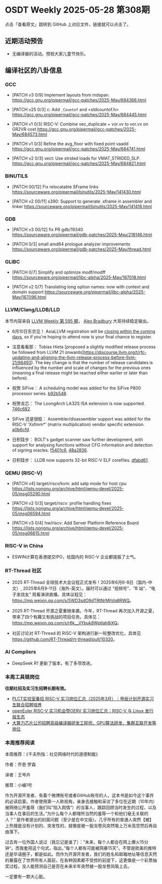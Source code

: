 # OSDT Weekly 2025-05-28 第308期

点击「查看原文」跳转到 GitHub 上对应文件，链接就可以点击了。

## 近期活动预告

- 无编译器的活动。预祝大家儿童节快乐。

## 编译社区的八卦信息

### GCC

- [PATCH v3 0/9] Implement layouts from mdspan.
  https://gcc.gnu.org/pipermail/gcc-patches/2025-May/684366.html

- [PATCH v25 0/3] c: Add `_Countof` and <stdcountof.h>
  https://gcc.gnu.org/pipermail/gcc-patches/2025-May/684445.html

- [PATCH v1 0/3] RISC-V: Combine vec_duplicate + vor.vv to vor.vx on GR2VR cost
  https://gcc.gnu.org/pipermail/gcc-patches/2025-May/684573.html

- [PATCH v1 0/3] Refine the avg_floor with fixed point vaadd
  https://gcc.gnu.org/pipermail/gcc-patches/2025-May/684741.html

- [PATCH v2 0/3] vect: Use strided loads for VMAT_STRIDED_SLP.
  https://gcc.gnu.org/pipermail/gcc-patches/2025-May/684821.html

### BINUTILS

- [PATCH 00/12] Fix relocatable SFrame links
  https://sourceware.org/pipermail/binutils/2025-May/141430.html

- [PATCH v2 00/11] s390: Support to generate .sframe in assembler and linker
  https://sourceware.org/pipermail/binutils/2025-May/141418.html

### GDB

- [PATCH v3 00/12] fix PR gdb/19340
  https://sourceware.org/pipermail/gdb-patches/2025-May/218146.html

- [PATCH 0/3] small amd64 prologue analyzer improvements
  https://sourceware.org/pipermail/gdb-patches/2025-May/thread.html

### GLIBC

- [PATCH 0/7] Simplify and optimize modf/modff
  https://sourceware.org/pipermail/libc-alpha/2025-May/167018.html

- [PATCH v2 0/7] Translating long option names: now with context and domain support
  https://sourceware.org/pipermail/libc-alpha/2025-May/167096.html

### LLVM/Clang/LLDB/LLD

本节内容来自 [LLVM Weekly 第 595 期](http://llvmweekly.org/issue/595)，
[Alex Bradbury](https://www.linkedin.com/in/alex-bradbury/) 大哥持续稳定输出。

* 6月10日东京见！ AsiaLLVM registration will be [closing within the coming days](https://discourse.llvm.org/t/asiallvm-registration-final-week-to-register/86484), so if you're hoping to attend now is your final chance to register.

* 注意看看那： Tobias Hieta [proposed a slightly modified release process be followed from LLVM 21 onwards]https://discourse.llvm.org/t/rfc-updating-and-aligning-the-llvm-release-process-before-llvm-21/86493).  The key change is that the number of release candidates is influenced by the number and scale of changes for the previous ones (meaning a final release might be reached either earlier or later than before).

* 祝贺 SiFive： A scheduling model was added for the SiFive P800 processor series.
  [b92b548](https://github.com/llvm/llvm-project/commit/b92b548168ce).

* 祝贺龙芯： The LoongArch LA32S ISA extension is now supported.
  [746c682](https://github.com/llvm/llvm-project/commit/746c682c4a8a).

* SiFive 还是很稳： Assembler/disassembler support was added for the RISC-V 'Xsfmm*' (matrix multiplication) vendor specific extension.
  [a0b6cfd](https://github.com/llvm/llvm-project/commit/a0b6cfd97527).

* 日积跬步： BOLT's gadget scanner saw further development, with support for analysing functions without CFG information and detection of signing oracles.
  [f5401c6](https://github.com/llvm/llvm-project/commit/f5401c6a16ee),
  [48a2836](https://github.com/llvm/llvm-project/commit/48a2836b4de7).

* 日积跬步： LLDB now supports 32-bit RISC-V ELF corefiles.
  [dfabd61](https://github.com/llvm/llvm-project/commit/dfabd61f7370).

### QEMU (RISC-V)

- [PATCH v4] target/riscv/kvm: add satp mode for host cpu
  https://lists.nongnu.org/archive/html/qemu-devel/2025-05/msg05290.html

- [PATCH v2 0/3] target/riscv: profile handling fixes
  https://lists.nongnu.org/archive/html/qemu-devel/2025-05/msg06594.html

- [PATCH v3 0/4] hw/riscv: Add Server Platform Reference Board
  https://lists.nongnu.org/archive/html/qemu-devel/2025-05/msg06615.html

### RISC-V in China

- ESWIN计算在香港提交IPO，给国内的 RISC-V 企业都提振了士气。

### RT-Thread 社区

- 2025 RT-Thread 全球技术大会议程正式发布！2025年6月6-8日（国内-中文）, 2025年6月9-11日（海外-英文）。届时可以通过 “视频号”、“B 站”、“电子发烧友” 观看演讲直播。具体议程见：<https://mp.weixin.qq.com/s/5WD3sdO9dTRtNrMhVq8RWQ>。

- 2025 RT-Thread 开源之夏重磅来袭。今年，RT-Thread 再次加入开源之夏，带来了四个有趣又有挑战的项目任务。具体见：<https://mp.weixin.qq.com/s/r6k__iIYbuk8Wptlah8iXQ>。

- 社区讨论对 RT-Thread 的 RISC-V 架构进行新一轮整改优化，具体见 <https://github.com/RT-Thread/rt-thread/pull/10320>。

### AI Compilers

- DeepSeek R1 更新了版本，有了多项改进。

### 本周工具链岗位

**往期社招及实习生招聘长期有效。**

- [PLCT实验室春招 RISC-V 实习岗位汇总（2025年3月）｜甲辰计划开源实习生联合招聘培养](https://mp.weixin.qq.com/s/no5v_YeGI3LUE7mYv5wUpQ)
- [openEuler RISC-V 实习机会暨OERV 实习岗位汇总｜RISC-V 与 Linux 发行版生态](https://mp.weixin.qq.com/s/87XEhORtte_iTTZqjinX2g)
- [大算力芯片公司招聘高级编译器研发工程师、GPU算法研发、集群互联开发等岗位](https://mp.weixin.qq.com/s/ONoNJ5jZmL794AdtlHrDuQ)

### 本周推荐阅读

本周推荐：《千夫所指：社交网络时代的道德制裁》

作者：乔恩·罗森

译者：王岑卉

推荐：小编1号

作为开源开发者、有着个微博账号或者GitHub账号的人，这本书是如今这个事件的必读启蒙。作者使用第一人称视角，亲身去接触和采访了多位在近期（10年内）被网络公开羞辱（我们叫”陷入舆情“）的当事人，跟踪回顾当时发生的过程，以及当事人在事后的生活。”为什么每个人都理所当然的羞辱一个和他们毫无关联的人？“ 是作者提出的封面问题（至少是在中文版）。几乎所有的普通人突然【被】上热搜是没有计划的、突发性的，就像是被一股龙卷风突然吸上万米高空然后再自由落下。

过去有一位外国人说过（我忘记是谁了）：“未来，每个人都会在网上爆火15分钟“。而我套用这个句式，指出，”每个人都有可能被网暴15天“。不管是欧美的推特还是华语圈子，都是如此。而作为开源开发者，我们的姓名和邮箱地址等信息天然的暴露在了世界所有人面前，在各种因素都不受控的前提下，这更像是一个彩票抽奖过程，没人能预测自己是否在未来半年突然被一股龙卷风吸上去。

一定要有一颗大心脏。
